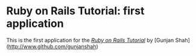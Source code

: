 # Ruby on Rails Tutorial: first application

This is the first application for the
[*Ruby on Rails Tutorial*](http://railstutorial.org/)
by [Gunjan Shah] (http://www.github.com/gunjanshah)

